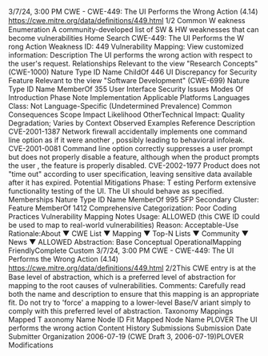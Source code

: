 3/7/24, 3:00 PM CWE - CWE-449: The UI Performs the Wrong Action (4.14)
https://cwe.mitre.org/data/deﬁnitions/449.html 1/2
Common W eakness Enumeration
A community-developed list of SW & HW weaknesses that can become
vulnerabilities
Home Search
CWE-449: The UI Performs the W rong Action
Weakness ID: 449
Vulnerability Mapping: 
View customized information:
 Description
The UI performs the wrong action with respect to the user's request.
 Relationships
 Relevant to the view "Research Concepts" (CWE-1000)
Nature Type ID Name
ChildOf 446 UI Discrepancy for Security Feature
 Relevant to the view "Software Development" (CWE-699)
Nature Type ID Name
MemberOf 355 User Interface Security Issues
 Modes Of Introduction
Phase Note
Implementation
 Applicable Platforms
Languages
Class: Not Language-Specific (Undetermined Prevalence)
 Common Consequences
Scope Impact Likelihood
OtherTechnical Impact: Quality Degradation; Varies by Context
 Observed Examples
Reference Description
CVE-2001-1387 Network firewall accidentally implements one command line option as if it were another , possibly
leading to behavioral infoleak.
CVE-2001-0081 Command line option correctly suppresses a user prompt but does not properly disable a feature,
although when the product prompts the user , the feature is properly disabled.
CVE-2002-1977 Product does not "time out" according to user specification, leaving sensitive data available after it has
expired.
 Potential Mitigations
Phase: T esting
Perform extensive functionality testing of the UI. The UI should behave as specified.
 Memberships
Nature Type ID Name
MemberOf 995 SFP Secondary Cluster: Feature
MemberOf 1412 Comprehensive Categorization: Poor Coding Practices
 Vulnerability Mapping Notes
Usage: ALLOWED (this CWE ID could be used to map to real-world vulnerabilities)
Reason: Acceptable-Use
Rationale:About ▼ CWE List ▼ Mapping ▼ Top-N Lists ▼ Community ▼ News ▼
ALLOWED
Abstraction: Base
Conceptual OperationalMapping
FriendlyComplete Custom
3/7/24, 3:00 PM CWE - CWE-449: The UI Performs the Wrong Action (4.14)
https://cwe.mitre.org/data/deﬁnitions/449.html 2/2This CWE entry is at the Base level of abstraction, which is a preferred level of abstraction for mapping to the root causes of
vulnerabilities.
Comments:
Carefully read both the name and description to ensure that this mapping is an appropriate fit. Do not try to 'force' a mapping to a
lower-level Base/V ariant simply to comply with this preferred level of abstraction.
 Taxonomy Mappings
Mapped T axonomy Name Node ID Fit Mapped Node Name
PLOVER The UI performs the wrong action
 Content History
 Submissions
Submission Date Submitter Organization
2006-07-19
(CWE Draft 3, 2006-07-19)PLOVER
 Modifications